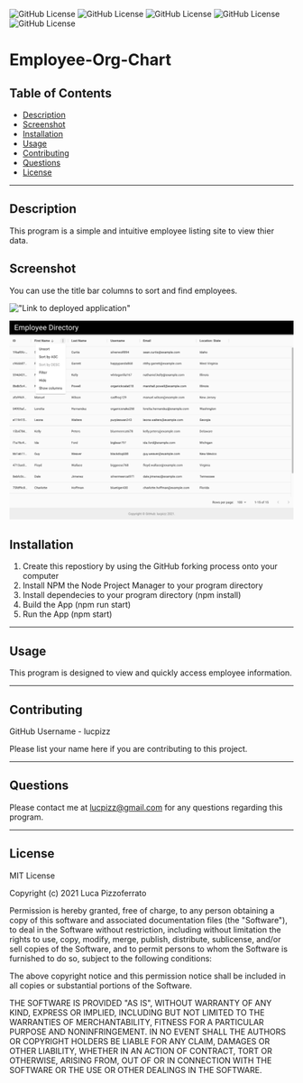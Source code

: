 ![GitHub License](https://img.shields.io/badge/MIT-License-informational) ![GitHub License](https://img.shields.io/badge/Node-JavaScript-informational) ![GitHub License](https://img.shields.io/badge/React-Framework-informational) ![GitHub License](https://img.shields.io/badge/Material_UI-CSS_Framework-informational) ![GitHub License](https://img.shields.io/badge/JavaScript-Programming_Language-informational)

# Employee-Org-Chart

## Table of Contents

- [Description](#description)
- [Screenshot](#screenshot)
- [Installation](#installation)
- [Usage](#usage)
- [Contributing](#contributing)
- [Questions](#question)
- [License](#license)

---

## Description

This program is a simple and intuitive employee listing site to view thier data.

## Screenshot

You can use the title bar columns to sort and find employees.

!["Link to deployed application"](https://lucpizz.github.io/employee-org-chart/)

!["Application homepage"](./images/employee-org-chart.png)

## Installation

1. Create this repostiory by using the GitHub forking process onto your computer
2. Install NPM the Node Project Manager to your program directory
3. Install dependecies to your program directory (npm install)
4. Build the App (npm run start)
5. Run the App (npm start)

---

## Usage

This program is designed to view and quickly access employee information.

---

## Contributing

GitHub Username - lucpizz

Please list your name here if you are contributing to this project.

---

## Questions

Please contact me at lucpizz@gmail.com for any questions regarding this program.

---

## License

MIT License

Copyright (c) 2021 Luca Pizzoferrato

Permission is hereby granted, free of charge, to any person obtaining a copy of this software and associated documentation files (the "Software"), to deal in the Software without restriction, including without limitation the rights to use, copy, modify, merge, publish, distribute, sublicense, and/or sell copies of the Software, and to permit persons to whom the Software is furnished to do so, subject to the following conditions:

The above copyright notice and this permission notice shall be included in all copies or substantial portions of the Software.

THE SOFTWARE IS PROVIDED "AS IS", WITHOUT WARRANTY OF ANY KIND, EXPRESS OR IMPLIED, INCLUDING BUT NOT LIMITED TO THE WARRANTIES OF MERCHANTABILITY, FITNESS FOR A PARTICULAR PURPOSE AND NONINFRINGEMENT. IN NO EVENT SHALL THE AUTHORS OR COPYRIGHT HOLDERS BE LIABLE FOR ANY CLAIM, DAMAGES OR OTHER LIABILITY, WHETHER IN AN ACTION OF CONTRACT, TORT OR OTHERWISE, ARISING FROM, OUT OF OR IN CONNECTION WITH THE SOFTWARE OR THE USE OR OTHER DEALINGS IN THE SOFTWARE.